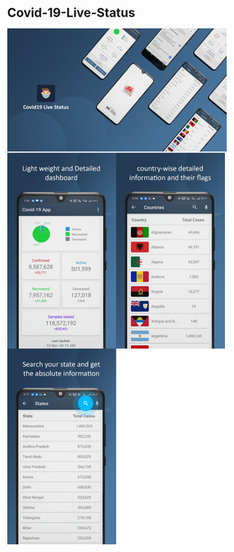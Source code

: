 # Covid-19-Live-Status
<img src = "https://github.com/Roshannahak/Covid-19-Live-Status/blob/main/screenshots/intro_ss.jpg"/>

<img align = "left" src = "https://github.com/Roshannahak/Covid-19-Live-Status/blob/main/screenshots/dashboard.jpg" width = "250" height = "450"/>
<img align = "left" src = "https://github.com/Roshannahak/Covid-19-Live-Status/blob/main/screenshots/country_list.jpg" width = "250" height = "450"/>
<img align = "left" src = "https://github.com/Roshannahak/Covid-19-Live-Status/blob/main/screenshots/state_list.jpg" width = "250" height = "450"/>
